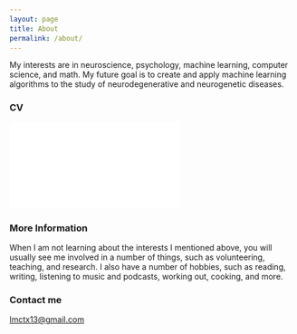 ```yaml
---
layout: page
title: About
permalink: /about/
---
```

My interests are in neuroscience, psychology, machine learning, computer science, and math. My future goal is to create and apply machine learning algorithms to the study of neurodegenerative and neurogenetic diseases. 

### CV
![CV](Resume.pdf)


### More Information

When I am not learning about the interests I mentioned above, you will usually see me involved in a number of things, such as volunteering, teaching, and research. I also have a number of hobbies, such as reading, writing, listening to music and podcasts, working out, cooking, and more. 

### Contact me

[lmctx13@gmail.com](mailto:email@domain.com)
